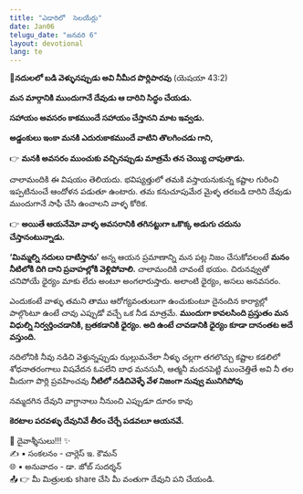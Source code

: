 ```yaml
---
title: "ఎడారిలో  సెలయేర్లు"
date: Jan06
telugu_date: "జనవరి 6"
layout: devotional
lang: te
---
```

**📖నదులలో బడి వెళ్ళునప్పుడు అవి నీమీద పొర్లిపారవు**
 (యెషయా 43:2)

**మన మార్గానికి ముందుగానే దేవుడు ఆ దారిని సిద్ధం చేయడు.**

 **సహాయం అవసరం కాకముందే సహాయం చేస్తానని మాట ఇవ్వడు.**

 **అడ్డంకులు ఇంకా మనకి ఎదురుకాకముందే వాటిని తొలగించడు గాని,**

👉 **మనకి అవసరం ముంచుకు వచ్చినప్పుడు మాత్రమే తన చెయ్యి చాపుతాడు.** 

చాలామందికి ఈ విషయం తెలియదు. భవిష్యత్తులో తమకి వస్తాయనుకున్న కష్టాల గురించి ఇప్పటినుంచే ఆందోళన పడుతూ ఉంటారు. తమ కనుచూపుమేర మైళ్ళ తరబడి దారిని దేవుడు  ముందుగానే సాఫీ చేసి ఉంచాలని వాళ్ళ కోరిక.

👉 **అయితే ఆయనేమో వాళ్ళ అవసరానికి తగినట్టుగా ఒకొక్క అడుగు చదును చేస్తానంటున్నాడు.**

 **‘మిమ్మల్ని నదులు దాటిస్తాను’**  అన్న ఆయన ప్రమాణాన్ని  మన పట్ల నిజం చేసుకోవలంటే **మనం నీటిలోకి దిగి దాని ప్రవాహల్లోకి వెళ్లిపోవాలి.** చాలామందికి చావంటే భయం. చిరునవ్వుతో చనిపోయే ధైర్యం మాకు లేదు అంటూ అంగలారుస్తారు. అలాంటి ధైర్యం, అసలు అనవసరం.

 ఎందుకంటే  వాళ్ళు తమని తాము ఆరోగ్యవంతులుగా ఉంచుకుంటూ దైనందిన కార్యాల్లో పాల్గొంటూ ఉంటే చావు ఎప్పుడో  వచ్చే ఒక నీడ మాత్రమే. 
**ముందుగా కావలసింది ప్రస్తుతం మన విధుల్ని నిర్వర్తించడానికి, బ్రతకడానికి ధైర్యం. అది ఉంటే చావడానికి ధైర్యం కూడా దానంతట అదే వస్తుంది.** 

నదిలోనికి నీవు నడిచి వెళ్తున్నప్పుడు 
ఝల్లుమనేలా నీళ్ళు చల్లగా తగలొచ్చు 
కష్టాల  కడలిలో శోధనాతరంగాలు
విషవేదన ఓపలేని బాధ మనసునీ, ఆత్మనీ 
మదనపెట్టి ముంచెత్తితే 
అవి నీ తల మీదుగా పొర్లి ప్రవహించవు 
**నీటిలో నడిచివెళ్ళే వేళ నిజంగా నువ్వు మునిగిపోవు** 

నమ్మదగిన దేవుని వాగ్దానాలు 
నీనుంచి ఎప్పుడూ దూరం కావు

**కెరటాల పరవళ్ళు దేవునివే  తీరం చేర్చే పడవలూ ఆయనవే.**


<div class="blessing">🙏 <span class="bless-text">దైవాశ్శీసులు!!!</span> ✨</div>

<div class="credit">✍️ <span class="credit-text">▪ సంకలనం - చార్లెస్ ఇ. కౌమన్</span></div>
<div class="credit">🌐 <span class="credit-text">▪ అనువాదం - డా. జోబ్ సుదర్శన్</span></div>


<div class="share">📤 👉 <span class="share-text">మీ మిత్రులకు share చేసి మీ వంతుగా దేవుని పని చేయండి.</span></div>
